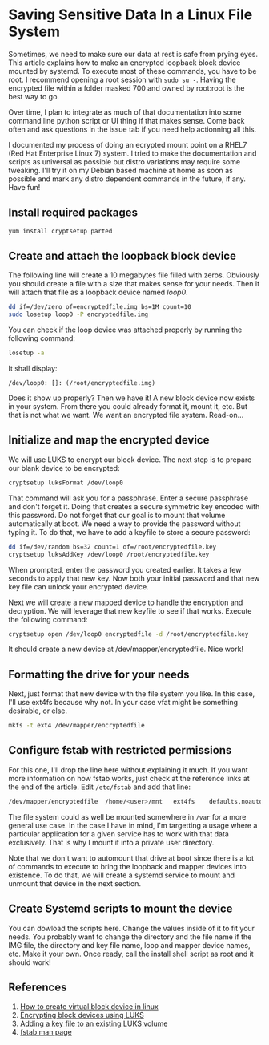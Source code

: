 # Saving Sensitive Data In a Linux File System

Sometimes, we need to make sure our data at rest is safe from prying eyes. This article explains how to make an encrypted loopback block device mounted by systemd. To execute most of these commands, you have to be root. I recommend opening a root session with `sudo su -`. Having the encrypted file within a folder masked 700 and owned by root:root is the best way to go.

Over time, I plan to integrate as much of that documentation into some command line python script or UI thing if that makes sense. Come back often and ask questions in the issue tab if you need help actionning all this.

I documented my process of doing an ecrypted mount point on a RHEL7 (Red Hat Enterprise Linux 7) system. I tried to make the documentation and scripts as universal as possible but distro variations may require some tweaking. I'll try it on my Debian based machine at home as soon as possible and mark any distro dependent commands in the future, if any. Have fun!

## Install required packages

```bash
yum install cryptsetup parted
```

## Create and attach the loopback block device

The following line will create a 10 megabytes file filled with zeros. Obviously you should create a file with a size that makes sense for your needs. Then it will attach that file as a loopback device named *loop0*.

```bash
dd if=/dev/zero of=encryptedfile.img bs=1M count=10
sudo losetup loop0 -P encryptedfile.img
```

You can check if the loop device was attached properly by running the following command:

```bash
losetup -a
```

It shall display:

```text
/dev/loop0: []: (/root/encryptedfile.img)
```

Does it show up properly? Then we have it! A new block device now exists in your system. From there you could already format it, mount it, etc. But that is not what we want. We want an encrypted file system. Read-on...

## Initialize and map the encrypted device

We will use LUKS to encrypt our block device. The next step is to prepare our blank device to be encrypted:

```bash
cryptsetup luksFormat /dev/loop0
```

That command will ask you for a passphrase. Enter a secure passphrase and don't forget it. Doing that creates a secure symmetric key encoded with this password. Do not forget that our goal is to mount that volume automatically at boot. We need a way to provide the password without typing it. To do that, we have to add a keyfile to store a secure password:

```bash
dd if=/dev/random bs=32 count=1 of=/root/encryptedfile.key
cryptsetup luksAddKey /dev/loop0 /root/encryptedfile.key
```

When prompted, enter the password you created earlier. It takes a few seconds to apply that new key. Now both your initial password and that new key file can unlock your encrypted device.

Next we will create a new mapped device to handle the encryption and decryption. We will leverage that new keyfile to see if that works. Execute the following command:

```bash
cryptsetup open /dev/loop0 encryptedfile -d /root/encryptedfile.key
```

It should create a new device at /dev/mapper/encryptedfile. Nice work!

## Formatting the drive for your needs

Next, just format that new device with the file system you like. In this case, I'll use ext4fs because why not. In your case vfat might be something desirable, or else.

```bash
mkfs -t ext4 /dev/mapper/encryptedfile
```

## Configure fstab with restricted permissions

For this one, I'll drop the line here without explaining it much. If you want more information on how fstab works, just check at the reference links at the end of the article. Edit `/etc/fstab` and add that line:

```bash
/dev/mapper/encryptedfile  /home/<user>/mnt   ext4fs    defaults,noauto,umask=007,uid=<user>,gid=<user_group>      0 0
```

The file system could as well be mounted somewhere in `/var` for a more general use case. In the case I have in mind, I'm targetting a usage where a particular application for a given service has to work with that data exclusively. That is why I mount it into a private user directory.

Note that we don't want to automount that drive at boot since there is a lot of commands to execute to bring the loopback and mapper devices into existence. To do that, we will create a systemd service to mount and unmount that device in the next section.

## Create Systemd scripts to mount the device

You can dowload the scripts here. Change the values inside of it to fit your needs. You probably want to change the directory and the file name if the IMG file, the directory and key file name, loop and mapper device names, etc. Make it your own. Once ready, call the install shell script as root and it should work!

## References

1. [How to create virtual block device in linux](https://www.thegeekdiary.com/how-to-create-virtual-block-device-loop-device-filesystem-in-linux/)
2. [Encrypting block devices using LUKS](https://access.redhat.com/documentation/en-us/red_hat_enterprise_linux/8/html/security_hardening/encrypting-block-devices-using-luks_security-hardening)
3. [Adding a key file to an existing LUKS volume](https://access.redhat.com/solutions/230993)
4. [fstab man page](https://man7.org/linux/man-pages/man5/fstab.5.html)
